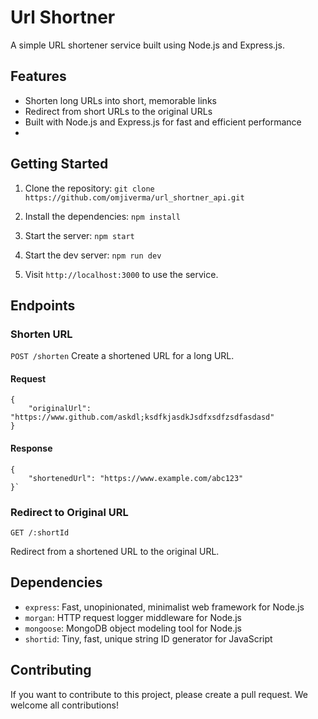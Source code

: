 # Url Shortner

A simple URL shortener service built using Node.js and Express.js.

## Features

-   Shorten long URLs into short, memorable links
-   Redirect from short URLs to the original URLs
-   Built with Node.js and Express.js for fast and efficient performance
- 
## Getting Started
1.  Clone the repository: `git clone https://github.com/omjiverma/url_shortner_api.git`
    
2.  Install the dependencies: `npm install`
    
3.  Start the server: `npm start`

4. Start the dev server: `npm run dev`
    
5.  Visit `http://localhost:3000` to use the service.

## Endpoints

### Shorten URL

`POST /shorten`
Create a shortened URL for a long URL.

#### Request
    {
        "originalUrl": "https://www.github.com/askdl;ksdfkjasdkJsdfxsdfzsdfasdasd"
    }
    
#### Response
    {
        "shortenedUrl": "https://www.example.com/abc123"
    }`

### Redirect to Original URL

`GET /:shortId`

Redirect from a shortened URL to the original URL.

## Dependencies

-   `express`: Fast, unopinionated, minimalist web framework for Node.js
-   `morgan`: HTTP request logger middleware for Node.js
-   `mongoose`: MongoDB object modeling tool for Node.js
-   `shortid`: Tiny, fast, unique string ID generator for JavaScript

## Contributing

If you want to contribute to this project, please create a pull request. We welcome all contributions!



